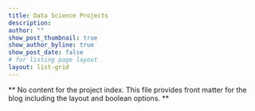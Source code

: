 ```yaml
---
title: Data Science Projects
description: 
author: ""
show_post_thumbnail: true
show_author_byline: true
show_post_date: false
# for listing page layout
layout: list-grid 
---
```


** No content for the project index. This file provides front matter for the blog including the layout and boolean options. **
